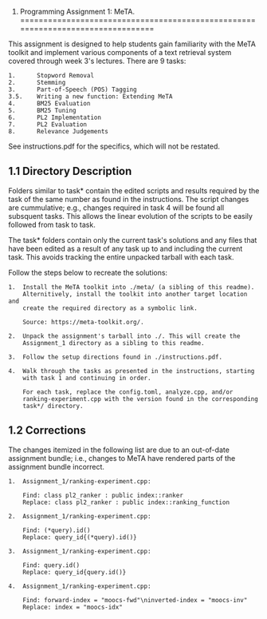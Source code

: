 1. Programming Assignment 1: MeTA.
================================================================================

This assignment is designed to help students gain familiarity with the MeTA
toolkit and implement various components of a text retrieval system covered
through week 3's lectures. There are 9 tasks:

	1.		Stopword Removal
	2.		Stemming
	3.		Part-of-Speech (POS) Tagging
	3.5.	Writing a new function: Extending MeTA
	4.		BM25 Evaluation
	5.		BM25 Tuning
	6.		PL2 Implementation
	7.		PL2 Evaluation
	8.		Relevance Judgements
	
See instructions.pdf for the specifics, which will not be restated.


1.1 Directory Description
--------------------------------------------------------------------------------

Folders similar to task* contain the edited scripts and results required by
the task of the same number as found in the instructions. The script changes
are cummulative; e.g., changes required in task 4 will be found all subsquent
tasks. This allows the linear evolution of the scripts to be easily followed
from task to task.

The task* folders contain only the current task's solutions and any files
that have been edited as a result of any task up to and including the current
task. This avoids tracking the entire unpacked tarball with each task.

Follow the steps below to recreate the solutions:

	1.	Install the MeTA toolkit into ./meta/ (a sibling of this readme).
		Alternitively, install the toolkit into another target location and
		create the required directory as a symbolic link.
		
		Source: https://meta-toolkit.org/.
		
	2.	Unpack the assignment's tarball into ./. This will create the
		Assignment_1 directory as a sibling to this readme.
		
	3.	Follow the setup directions found in ./instructions.pdf.
	
	4.	Walk through the tasks as presented in the instructions, starting
		with task 1 and continuing in order.
		
		For each task, replace the config.toml, analyze.cpp, and/or
		ranking-experiment.cpp with the version found in the corresponding
		task*/ directory.
	
	
1.2 Corrections
--------------------------------------------------------------------------------

The changes itemized in the following list are due to an out-of-date assignment
bundle; i.e., changes to MeTA have rendered parts of the assignment bundle
incorrect.

	1.	Assignment_1/ranking-experiment.cpp:
	
		Find: class pl2_ranker : public index::ranker
		Replace: class pl2_ranker : public index::ranking_function
		
	2.	Assignment_1/ranking-experiment.cpp:
	
		Find: (*query).id()
		Replace: query_id{(*query).id()}
		
	3.	Assignment_1/ranking-experiment.cpp:
	
		Find: query.id()
		Replace: query_id{query.id()}
		
	4.	Assignment_1/ranking-experiment.cpp:
	
		Find: forward-index = "moocs-fwd"\ninverted-index = "moocs-inv"
		Replace: index = "moocs-idx"